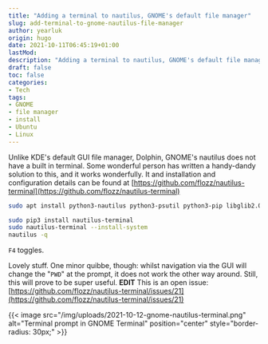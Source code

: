 ```yaml
---
title: "Adding a terminal to nautilus, GNOME's default file manager"
slug: add-terminal-to-gnome-nautilus-file-manager
author: yearluk
origin: hugo
date: 2021-10-11T06:45:19+01:00
lastMod:
description: "Adding a terminal to nautilus, GNOME's default file manager."
draft: false
toc: false
categories:
- Tech
tags:
- GNOME
- file manager
- install
- Ubuntu
- Linux
---
```


Unlike KDE's default GUI file manager, Dolphin, GNOME's nautilus does not have a built in terminal. Some wonderful person has written a handy-dandy solution to this, and it works wonderfully. It and installation and configuration details can be found at [https://github.com/flozz/nautilus-terminal](https://github.com/flozz/nautilus-terminal)

```bash
sudo apt install python3-nautilus python3-psutil python3-pip libglib2.0-bin dconf-editor

sudo pip3 install nautilus-terminal
sudo nautilus-terminal --install-system
nautilus -q
```

`F4` toggles.

Lovely stuff. One minor quibbe, though: whilst navigation via the GUI will change the "`PWD`" at the prompt, it does not work the other way around. Still, this will prove to be super useful. **EDIT** This is an open issue: [https://github.com/flozz/nautilus-terminal/issues/21](https://github.com/flozz/nautilus-terminal/issues/21)

{{< image src="/img/uploads/2021-10-12-gnome-nautilus-terminal.png" alt="Terminal prompt in GNOME Terminal" position="center" style="border-radius: 30px;" >}}
